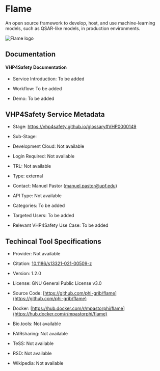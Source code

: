 
# Flame

<!--- This file is autogenerated. Edit flame.json to make changes in this page. ---> 

An open source framework to develop, host, and use machine-learning models, such as QSAR-like models, in production environments.

![Flame logo](https://raw.githubusercontent.com/VHP4Safety/cloud/main/docs/service/flame.png)

## Documentation

#### VHP4Safety Documentation

* Service Introduction: To be added

* Workflow: To be added

* Demo: To be added

<h4 id='tess-widget-materials-header'></h4>

<div id='tess-widget-materials-list' class='tess-widget tess-widget-list'></div>
<script>
  function initTeSSWidgets() {
    var query = 'flame';
    if (query.trim() != '') {
      TessWidget.Materials(document.getElementById('tess-widget-materials-list'),
                           'SimpleList',
                           {
                             opts: {
                               enableSearch: false
                             },
                             params: {
                               pageSize: 5,
                               q: query
                             }
                           });
      document.getElementById('tess-widget-materials-header').innerHTML = 'Documentation from ELIXIR TeSS'
    }
}
</script>
<script async='' defer='' src='https://elixirtess.github.io/TeSS_widgets/components/js/tess-widget-standalone.js' onload='initTeSSWidgets()'></script>

## VHP4Safety Service Metadata

* Stage: https://vhp4safety.github.io/glossary#VHP0000149

* Sub-Stage: 

* Development Cloud: Not available

* Login Required: Not available

* TRL: Not available

* Type: external

* Contact: Manuel Pastor (manuel.pastor@upf.edu)

* API Type: Not available

* Categories: To be added

* Targeted Users: To be added

* Relevant VHP4Safety Use Case: To be added

## Techincal Tool Specifications

* Provider: Not available

* Citation: [10.1186/s13321-021-00509-z](https://doi.org/10.1186/s13321-021-00509-z)

* Version: 1.2.0

* License: GNU General Public License v3.0

* Source Code: [https://github.com/phi-grib/flame](https://github.com/phi-grib/flame)

* Docker: [https://hub.docker.com/r/mpastorphi/flame](https://hub.docker.com/r/mpastorphi/flame)

* Bio.tools: Not available

* FAIRsharing: Not available

* TeSS: Not available

* RSD: Not available

* Wikipedia: Not available

<script type="application/ld+json">
  {
    "@context": "https://schema.org/",
    "@type": "SoftwareApplication",
    "http://purl.org/dc/terms/conformsTo": {
      "@type": "CreativeWork", "@id": "https://bioschemas.org/profiles/ComputationalTool/1.0-RELEASE"
    },
    "@id" : "https://vhp4safety.github.io/cloud/service/flame",
    "name": "Flame",
    "description": "An open source framework to develop, host, and use machine-learning models, such as QSAR-like models, in production environments.",
    "url": ""
  }
</script>

